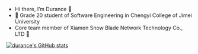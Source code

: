 - Hi there, I’m Durance 👋 
- 👀 Grade 20 student of Software Engineering in Chengyi College of Jimei University
- Core team member of Xiamen Snow Blade Network Technology Co., LTD 💞️


[![durance's GitHub stats](https://github-readme-stats.vercel.app/api?username=durancer&theme=vue&count_private=true&show_icons=true)](https://github.com/durancer)
<!---
ITzhboy/ITzhboy is a ✨ special ✨ repository because its `README.md` (this file) appears on your GitHub profile.
You can click the Preview link to take a look at your changes.
--->
